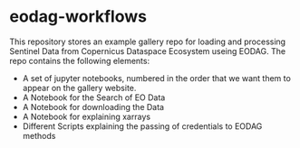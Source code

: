 # eodag-workflows

This repository stores an example gallery repo for loading and processing Sentinel Data from Copernicus Dataspace Ecosystem useing EODAG.
The repo contains the following elements:

- A set of jupyter notebooks, numbered in the order that we want them to appear on the gallery website.
- A Notebook for the Search of EO Data
- A Notebook for downloading the Data 
- A Notebook for explaining xarrays
- Different Scripts explaining the passing of credentials to EODAG methods
